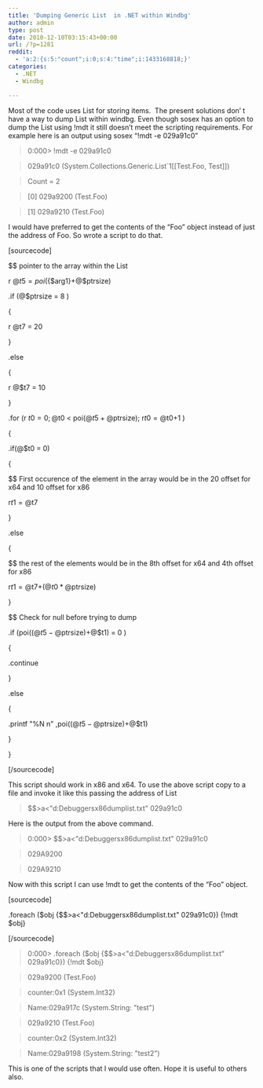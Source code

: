 ```yaml
---
title: 'Dumping Generic List  in .NET within Windbg'
author: admin
type: post
date: 2010-12-10T03:15:43+00:00
url: /?p=1281
reddit:
  - 'a:2:{s:5:"count";i:0;s:4:"time";i:1433168818;}'
categories:
  - .NET
  - Windbg

---
```

Most of the code uses List<T> for storing items.  The present solutions don&#8217; t have a way to dump List<T> within windbg. Even though sosex has an option to dump the List<T> using !mdt it still doesn&#8217;t meet the scripting requirements. For example here is an output using sosex &#8220;!mdt -e 029a91c0&#8221;

> 0:000> !mdt -e 029a91c0
  
> 029a91c0 (System.Collections.Generic.List\`1[[Test.Foo, Test]])
  
> Count = 2
  
> [0] 029a9200 (Test.Foo)
  
> [1] 029a9210 (Test.Foo)

I would have preferred to get the contents of the &#8220;Foo&#8221; object instead of just the address of Foo. So wrote a script to do that.

[sourcecode]

$$ pointer to the array within the List
  
r @$t5 = poi(${$arg1}+@$ptrsize)

.if (@$ptrsize = 8 )
   
{
      
r @t7 = 20
   
}
   
.else
   
{
      
r @$t7 = 10
   
}

.for (r $t0=0; @$t0 < poi(@$t5+@$ptrsize); r$t0=@$t0+1 )
   
{
       
.if(@$t0 = 0)
       
{
           
$$ First occurence of the element in the array would be in the 20 offset for x64 and 10 offset for x86
           
r$t1=@$t7
       
}
       
.else
       
{
           
$$ the rest of the elements would be in the 8th offset for x64 and 4th offset for x86
           
r$t1= @$t7+(@$t0*@$ptrsize)
       
}
       
$$ Check for null before trying to dump
       
.if (poi((@$t5-@$ptrsize)+@$t1) = 0 )
       
{
       
.continue
       
}
       
.else
       
{
       
.printf &quot;%N n&quot; ,poi((@$t5-@$ptrsize)+@$t1)
       
}
   
} 

[/sourcecode]

This script should work in x86 and x64. To use the above script copy to a file and invoke it like this passing the address of List<T>

> $$>a<"d:Debuggersx86dumplist.txt" 029a91c0

Here is the output from the above command.

> 0:000> $$>a<"d:Debuggersx86dumplist.txt" 029a91c0
  
> 029A9200
  
> 029A9210 

Now with this script I can use !mdt to get the contents of the &#8220;Foo&#8221; object. 

[sourcecode]
  
.foreach ($obj {$$>a<"d:Debuggersx86dumplist.txt" 029a91c0}) {!mdt $obj}
  
[/sourcecode]

> 0:000> .foreach ($obj {$$>a<"d:Debuggersx86dumplist.txt" 029a91c0}) {!mdt $obj}
  
> 029a9200 (Test.Foo)
      
> counter:0x1 (System.Int32)
      
> Name:029a917c (System.String: "test")
  
> 029a9210 (Test.Foo)
      
> counter:0x2 (System.Int32)
      
> Name:029a9198 (System.String: "test2")

This is one of the scripts that I would use often. Hope it is useful to others also.